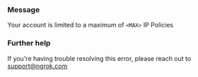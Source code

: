 
### Message
Your account is limited to a maximum of <code>&lt;MAX&gt;</code> IP Policies

### Further help
If you're having trouble resolving this error, please reach out to [support@ngrok.com](mailto:support@ngrok.com?subject=Help%20with%20ERR_NGROK_1410)

